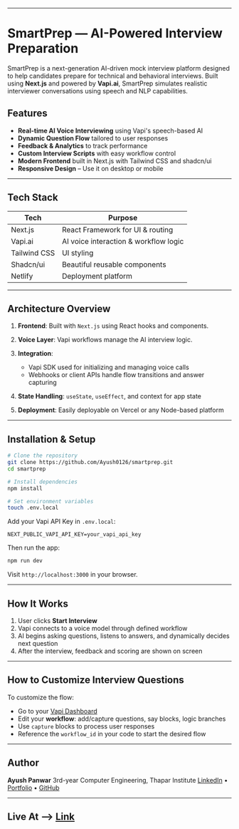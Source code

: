 
---

#  SmartPrep — AI-Powered Interview Preparation

SmartPrep is a next-generation AI-driven mock interview platform designed to help candidates prepare for technical and behavioral interviews. Built using **Next.js** and powered by **Vapi.ai**, SmartPrep simulates realistic interviewer conversations using speech and NLP capabilities.

##  Features

*  **Real-time AI Voice Interviewing** using Vapi's speech-based AI
*  **Dynamic Question Flow** tailored to user responses
*  **Feedback & Analytics** to track performance
*  **Custom Interview Scripts** with easy workflow control
*  **Modern Frontend** built in Next.js with Tailwind CSS and shadcn/ui
*  **Responsive Design** – Use it on desktop or mobile

---

##  Tech Stack

| Tech         | Purpose                               |
| ------------ | ------------------------------------- |
| Next.js      | React Framework for UI & routing      |
| Vapi.ai      | AI voice interaction & workflow logic |
| Tailwind CSS | UI styling                            |
| Shadcn/ui    | Beautiful reusable components         |
| Netlify       | Deployment platform                  |

---

##  Architecture Overview

1. **Frontend**: Built with `Next.js` using React hooks and components.
2. **Voice Layer**: Vapi workflows manage the AI interview logic.
3. **Integration**:

   * Vapi SDK used for initializing and managing voice calls
   * Webhooks or client APIs handle flow transitions and answer capturing
4. **State Handling**: `useState`, `useEffect`, and context for app state
5. **Deployment**: Easily deployable on Vercel or any Node-based platform

---

##  Installation & Setup

```bash
# Clone the repository
git clone https://github.com/Ayush0126/smartprep.git
cd smartprep

# Install dependencies
npm install

# Set environment variables
touch .env.local
```

Add your Vapi API Key in `.env.local`:

```env
NEXT_PUBLIC_VAPI_API_KEY=your_vapi_api_key
```

Then run the app:

```bash
npm run dev
```

Visit `http://localhost:3000` in your browser.

---

##  How It Works

1. User clicks **Start Interview**
2. Vapi connects to a voice model through defined workflow
3. AI begins asking questions, listens to answers, and dynamically decides next question
4. After the interview, feedback and scoring are shown on screen

---

##  How to Customize Interview Questions

To customize the flow:

* Go to your [Vapi Dashboard](https://dashboard.vapi.ai/)
* Edit your **workflow**: add/capture questions, say blocks, logic branches
* Use `capture` blocks to process user responses
* Reference the `workflow_id` in your code to start the desired flow

---


##  Author

**Ayush Panwar**
3rd-year Computer Engineering, Thapar Institute
[LinkedIn](https://www.linkedin.com/in/ayush-panwar603957264) • [Portfolio](https://portfolioayush26.netlify.app/) • [GitHub](https://github.com/Ayush0126)

---
## Live At --> [Link](https://smartprep1.netlify.app/)
